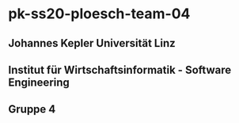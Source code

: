 # pk-ss20-ploesch-team-04
## Johannes Kepler Universität Linz
## Institut für Wirtschaftsinformatik - Software Engineering
## Gruppe 4
